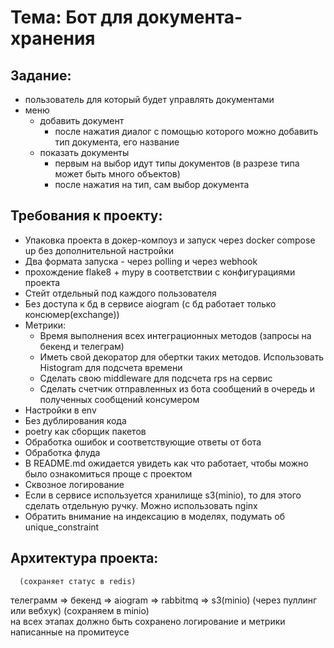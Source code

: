 # Тема: Бот для документа-хранения 

## Задание:
   - пользователь для который будет управлять документами
   - меню
     - добавить документ 
       - после нажатия диалог с помощью которого можно добавить тип документа, его название
     - показать документы
       - первым на выбор идут типы документов (в разрезе типа может быть много объектов)
       - после нажатия на тип, сам выбор документа

## Требования к проекту: 
- Упаковка проекта в докер-компоуз и запуск через docker compose up без дополнительной настройки
- Два формата запуска - через polling и через webhook
- прохождение flake8 + mypy в соответствии с конфигурациями проекта
- Стейт отдельный под каждого пользователя
- Без доступа к бд в сервисе aiogram (с бд работает только консюмер(exchange))
- Метрики: 
  - Время выполнения всех интеграционных методов (запросы на бекенд и телеграм)
  - Иметь свой декоратор для обертки таких методов. Использовать Histogram для подсчета времени
  - Сделать свою middleware для подсчета rps на сервис
  - Сделать счетчик отправленных из бота сообщений в очередь и полученных сообщений консумером 
- Настройки в env
- Без дублирования кода
- poetry как сборщик пакетов
- Обработка ошибок и соответствующие ответы от бота
- Обработка флуда
- В README.md ожидается увидеть как что работает, чтобы можно было ознакомиться проще с проектом
- Сквозное логирование
- Если в сервисе используется хранилище s3(minio), то для этого сделать отдельную ручку. Можно использовать nginx
- Обратить внимание на индексацию в моделях, подумать об unique_constraint

## Архитектура проекта:
      (сохраняет статус в redis)
телеграмм => бекенд => aiogram => rabbitmq => s3(minio)
  (через пуллинг или вебхук)
                      (сохраняем в minio)  
на всех этапах должно быть сохранено логирование и метрики написанные на промитеусе 